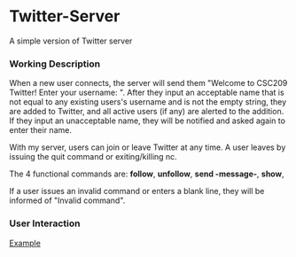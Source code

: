 # Twitter-Server
A simple version of Twitter server

### Working Description
When a new user connects, the server will send them "Welcome to CSC209 Twitter! Enter your username: ". After they input an acceptable name that is not equal to any existing users's username and is not the empty string, they are added to Twitter, and all active users (if any) are alerted to the addition. If they input an unacceptable name, they will be notified and asked again to enter their name.

With my server, users can join or leave Twitter at any time. A user leaves by issuing the quit command or exiting/killing nc.

The 4 functional commands are:
**follow**,
**unfollow**,
**send -message-**, 
**show**,

If a user issues an invalid command or enters a blank line, they will be informed of "Invalid command".

### User Interaction
[Example](https://github.com/Z1Ranger/Twitter-Server/tree/master/Example%20Interaction) 
